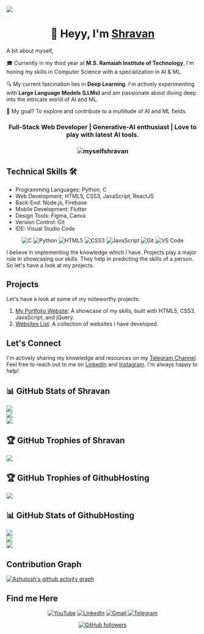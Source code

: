 ![](https://raw.githubusercontent.com/halfrost/halfrost/master/icons/header_.png)

<h1 align="center">👋 Heyy, I'm <a href="https://www.linkedin.com/in/shravanrevanna" target="_blank"> Shravan </a> </h1>

A bit about myself,

🎓 Currently in my third year at **M.S. Ramaiah Institute of Technology**, I'm honing my skills in Computer Science with a specialization in AI & ML.

🔍 My current fascination lies in **Deep Learning**. I'm actively experimenting with **Large Language Models (LLMs)** and am passionate about diving deep into the intricate world of AI and ML.

🚀 My goal? To explore and contribute to a multitude of AI and ML fields.

<h3 align="center">Full-Stack Web Developer | Generative-AI enthusiast | Love to play with latest AI tools.</h3>

<h3><p align="center"> <img src="https://komarev.com/ghpvc/?username=myselfshravan&label=Profile%20views&color=6805D3&style=flat" alt="myselfshravan" /> </p></h3>

## Technical Skills 🛠

- Programming Languages: Python, C
- Web Development: HTML5, CSS3, JavaScript, ReactJS
- Back-End: Node.js, Firebase
- Mobile Development: Flutter
- Design Tools: Figma, Canva
- Version Control: Git
- IDE: Visual Studio Code

<div align="center">
<img alt="C" src="https://img.shields.io/badge/c-%2300599C.svg?&style=for-the-badge&logo=c&logoColor=white" />
<img alt="Python" src="https://img.shields.io/badge/python-%2314354C.svg?style=for-the-badge&logo=python&logoColor=white"/>
<img alt="HTML5" src="https://img.shields.io/badge/html5-%23E34F26.svg?&style=for-the-badge&logo=html5&logoColor=white" />
<img alt="CSS3" src="https://img.shields.io/badge/css3-%231572B6.svg?&style=for-the-badge&logo=css3&logoColor=white" />
<img alt="JavaScript" src="https://img.shields.io/badge/javascript-%23323330.svg?&style=for-the-badge&logo=javascript&logoColor=%23F7DF1E" />
<img alt="Git" src="https://img.shields.io/badge/Git-F05032?style=for-the-badge&logo=git&logoColor=white" />
<img alt="VS Code" src="https://img.shields.io/badge/Visual_Studio_Code-0078D4?style=for-the-badge&logo=visual%20studio%20code&logoColor=white" />
</div>

I believe in implementing the knowledge which I have. Projects play a major role in showcasing our skills. They help in predicting the skills of a person. So let's have a look at my projects.

## Projects

Let's have a look at some of my noteworthy projects:

1. [My Portfolio Website](https://myselfshravan.github.io/shravan.github.io/): A showcase of my skills, built with HTML5, CSS3, JavaScript, and jQuery.
2. [Websites List](https://myselfshravan.github.io/mywebsites/): A collection of websites I have developed.

## Let's Connect

I'm actively sharing my knowledge and resources on my [Telegram Channel](https://telegram.me/ComputerScienceStudentsClub). Feel free to reach out to me on [LinkedIn](https://www.linkedin.com/in/shravanrevanna) and [Instagram](https://www.instagram.com/shravanrevanna). I'm always happy to help!

## 📊 GitHub Stats of Shravan

![](https://github-readme-stats.vercel.app/api?username=myselfshravan&theme=dracula&hide_border=true&include_all_commits=false&count_private=false)<br/>
![](https://github-readme-streak-stats.herokuapp.com/?user=myselfshravan&theme=dracula&hide_border=true)<br/>
![](https://github-readme-stats.vercel.app/api/top-langs/?username=myselfshravan&theme=dracula&hide_border=true&include_all_commits=false&count_private=false&layout=compact)

## 🏆 GitHub Trophies of Shravan

![](https://github-profile-trophy.vercel.app/?username=myselfshravan&theme=radical&no-frame=false&no-bg=true&margin-w=4)

## 🏆 GitHub Trophies of GithubHosting

![](https://github-profile-trophy.vercel.app/?username=githubhosting&theme=radical&no-frame=false&no-bg=true&margin-w=4)

## 📊 GitHub Stats of GithubHosting

![](https://github-readme-stats.vercel.app/api?username=githubhosting&theme=dracula&hide_border=true&include_all_commits=false&count_private=false)<br/>
![](https://github-readme-streak-stats.herokuapp.com/?user=githubhosting&theme=dracula&hide_border=true)<br/>
![](https://github-readme-stats.vercel.app/api/top-langs/?username=githubhosting&theme=dracula&hide_border=true&include_all_commits=false&count_private=false&layout=compact)

## Contribution Graph

[![Ashutosh's github activity graph](https://github-readme-activity-graph.vercel.app/graph?username=myselfshravan&bg_color=282a35&color=ffffff&line=ec7696&point=ffffff&area=true&hide_border=true)](https://github.com/ashutosh00710/github-readme-activity-graph)

## Find me Here

<div align="center">
<a  href="https://https://www.youtube.com/channel/UC5NNBFQqhbuU2f5wprDVaVg" target="_blank"><img alt="YouTube" src="https://img.shields.io/badge/Youtube-%23FF0000.svg?style=for-the-badge&logo=YouTube&logoColor=white" /></a>
<a  href="https://www.linkedin.com/in/shravanrevanna" target="_blank"><img alt="LinkedIn" src="https://img.shields.io/badge/linkedin%20-%230077B5.svg?&style=for-the-badge&logo=linkedin&logoColor=white" /></a>
<a href="mailto:shravanrevanna@gmail.com"><img  alt="Gmail" src="https://img.shields.io/badge/Gmail-D14836?style=for-the-badge&logo=gmail&logoColor=white" />
<a  href="https://telegram.me/ComputerScienceStudentsClub"><img alt=" Telegram" src="https://img.shields.io/badge/Telegram-2CA5E0?style=for-the-badge&logo=telegram&logoColor=white"></a>

<br>

[![GitHub followers](https://img.shields.io/github/followers/myselfshravan.svg?style=social&label=Follow)](https://github.com/myselfshravan?tab=followers)
